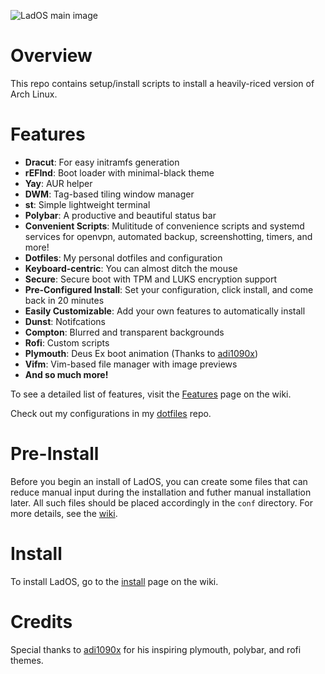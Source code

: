 ![LadOS main image](https://raw.githubusercontent.com/mihirlad55/LadOS/master/screenshots/main.gif)

# Overview
This repo contains setup/install scripts to install a heavily-riced version of
Arch Linux.

# Features
- **Dracut**: For easy initramfs generation
- **rEFInd**: Boot loader with minimal-black theme
- **Yay**: AUR helper
- **DWM**: Tag-based tiling window manager
- **st**: Simple lightweight terminal
- **Polybar**: A productive and beautiful status bar
- **Convenient Scripts**: Mulititude of convenience scripts and systemd services
for openvpn, automated backup, screenshotting, timers, and more!
- **Dotfiles**: My personal dotfiles and configuration
- **Keyboard-centric**: You can almost ditch the mouse
- **Secure**: Secure boot with TPM and LUKS encryption support
- **Pre-Configured Install**: Set your configuration, click install, and come
back in 20 minutes
- **Easily Customizable**: Add your own features to automatically install
- **Dunst**: Notifcations
- **Compton**: Blurred and transparent backgrounds
- **Rofi**: Custom scripts
- **Plymouth**: Deus Ex boot animation (Thanks to [adi1090x](https://github.com/adi1090x))
- **Vifm**: Vim-based file manager with image previews
- **And so much more!**

To see a detailed list of features, visit the
[Features](https://github.com/mihirlad55/LadOS/wiki/Features)
page on the wiki.

Check out my configurations in my
[dotfiles](https://github.com/mihirlad55/dotfiles)
repo.


# Pre-Install
Before you begin an install of LadOS, you can create some files that can reduce
manual input during the installation and futher manual installation later.
All such files should be placed accordingly in the `conf` directory. For more
details, see the [wiki](https://github.com/mihirlad55/LadOS/wiki).


# Install
To install LadOS, go to the
[install](https://github.com/mihirlad55/LadOS/wiki/Install)
page on the wiki.


# Credits
Special thanks to [adi1090x](https://github.com/adi1090x) for his inspiring
plymouth, polybar, and rofi themes.
